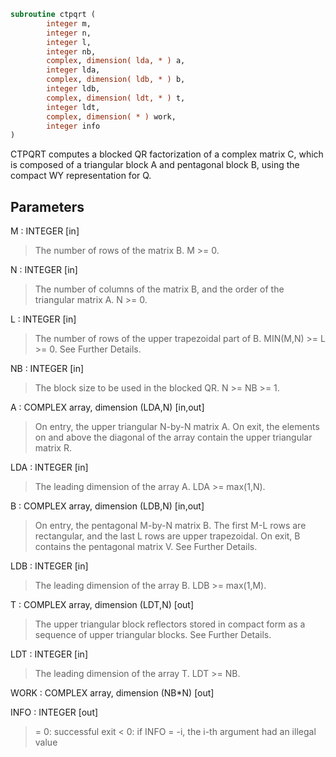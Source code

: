 ```fortran
subroutine ctpqrt (
        integer m,
        integer n,
        integer l,
        integer nb,
        complex, dimension( lda, * ) a,
        integer lda,
        complex, dimension( ldb, * ) b,
        integer ldb,
        complex, dimension( ldt, * ) t,
        integer ldt,
        complex, dimension( * ) work,
        integer info
)
```

CTPQRT computes a blocked QR factorization of a complex
matrix C, which is composed of a
triangular block A and pentagonal block B, using the compact
WY representation for Q.

## Parameters
M : INTEGER [in]
> The number of rows of the matrix B.
> M >= 0.

N : INTEGER [in]
> The number of columns of the matrix B, and the order of the
> triangular matrix A.
> N >= 0.

L : INTEGER [in]
> The number of rows of the upper trapezoidal part of B.
> MIN(M,N) >= L >= 0.  See Further Details.

NB : INTEGER [in]
> The block size to be used in the blocked QR.  N >= NB >= 1.

A : COMPLEX array, dimension (LDA,N) [in,out]
> On entry, the upper triangular N-by-N matrix A.
> On exit, the elements on and above the diagonal of the array
> contain the upper triangular matrix R.

LDA : INTEGER [in]
> The leading dimension of the array A.  LDA >= max(1,N).

B : COMPLEX array, dimension (LDB,N) [in,out]
> On entry, the pentagonal M-by-N matrix B.  The first M-L rows
> are rectangular, and the last L rows are upper trapezoidal.
> On exit, B contains the pentagonal matrix V.  See Further Details.

LDB : INTEGER [in]
> The leading dimension of the array B.  LDB >= max(1,M).

T : COMPLEX array, dimension (LDT,N) [out]
> The upper triangular block reflectors stored in compact form
> as a sequence of upper triangular blocks.  See Further Details.

LDT : INTEGER [in]
> The leading dimension of the array T.  LDT >= NB.

WORK : COMPLEX array, dimension (NB\*N) [out]

INFO : INTEGER [out]
> = 0:  successful exit
> < 0:  if INFO = -i, the i-th argument had an illegal value
